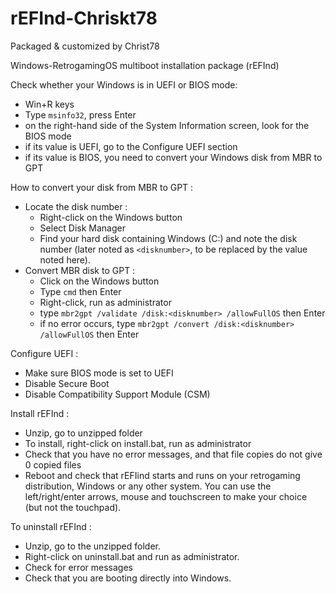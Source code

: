 # rEFInd-Chriskt78
Packaged & customized by Christ78

Windows-RetrogamingOS multiboot installation package (rEFInd)

Check whether your Windows is in UEFI or BIOS mode:
- Win+R keys
- Type ``msinfo32``, press Enter
- on the right-hand side of the System Information screen, look for the BIOS mode
- if its value is UEFI, go to the Configure UEFI section
- if its value is BIOS, you need to convert your Windows disk from MBR to GPT

How to convert your disk from MBR to GPT :
- Locate the disk number :
	- Right-click on the Windows button
	- Select Disk Manager
	- Find your hard disk containing Windows (C:) and note the disk number (later noted as ``<disknumber>``, to be replaced by the value noted here).
- Convert MBR disk to GPT :
	- Click on the Windows button
	- Type ``cmd`` then Enter
	- Right-click, run as administrator
	- type ``mbr2gpt /validate /disk:<disknumber> /allowFullOS`` then Enter
	- if no error occurs, type ``mbr2gpt /convert /disk:<disknumber> /allowFullOS`` then Enter

Configure UEFI : 
- Make sure BIOS mode is set to UEFI
- Disable Secure Boot
- Disable Compatibility Support Module (CSM)

Install rEFInd :
- Unzip, go to unzipped folder
- To install, right-click on install.bat, run as administrator
- Check that you have no error messages, and that file copies do not give 0 copied files
- Reboot and check that rEFIind starts and runs on your retrogaming distribution, Windows or any other system. You can use the left/right/enter arrows, mouse and touchscreen to make your choice (but not the touchpad).

To uninstall rEFInd :
- Unzip, go to the unzipped folder.
- Right-click on uninstall.bat and run as administrator.
- Check for error messages
- Check that you are booting directly into Windows. 
